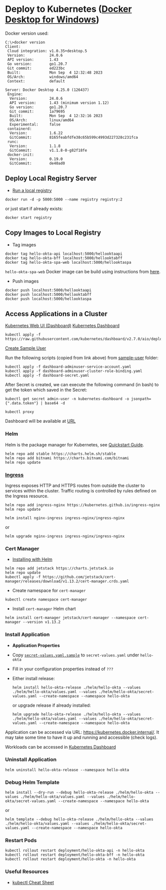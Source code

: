 # Deploy to Kubernetes ([Docker Desktop for Windows](https://hub.docker.com/editions/community/docker-ce-desktop-windows))

Docker version used:
```
C:\>docker version
Client:
 Cloud integration: v1.0.35+desktop.5
 Version:           24.0.6
 API version:       1.43
 Go version:        go1.20.7
 Git commit:        ed223bc
 Built:             Mon Sep  4 12:32:48 2023
 OS/Arch:           windows/amd64
 Context:           default

Server: Docker Desktop 4.25.0 (126437)
 Engine:
  Version:          24.0.6
  API version:      1.43 (minimum version 1.12)
  Go version:       go1.20.7
  Git commit:       1a79695
  Built:            Mon Sep  4 12:32:16 2023
  OS/Arch:          linux/amd64
  Experimental:     false
 containerd:
  Version:          1.6.22
  GitCommit:        8165feabfdfe38c65b599c4993d227328c231fca
 runc:
  Version:          1.1.8
  GitCommit:        v1.1.8-0-g82f18fe
 docker-init:
  Version:          0.19.0
  GitCommit:        de40ad0
```

## Deploy Local Registry Server

- [Run a local registry](https://docs.docker.com/registry/)
```
docker run -d -p 5000:5000 --name registry registry:2
```
or just start if already exists:
```
docker start registry
```

## Copy Images to Local Registry

- Tag images
```
docker tag hello-okta-api localhost:5000/hellooktaapi
docker tag hello-okta-bff localhost:5000/hellooktabff
docker tag hello-okta-spa-web localhost:5000/hellooktaspa
```
`hello-okta-spa-web` Docker image can be build using instructions from [here](https://github.com/gennadyyonov/hello-okta-spa).

- Push images
```
docker push localhost:5000/hellooktaapi
docker push localhost:5000/hellooktabff
docker push localhost:5000/hellooktaspa
```

## Access Applications in a Cluster

[Kubernetes Web UI (Dashboard)](https://kubernetes.io/docs/tasks/access-application-cluster/web-ui-dashboard/)
[Kubernetes Dashboard](https://github.com/kubernetes/dashboard)

```
kubectl apply -f https://raw.githubusercontent.com/kubernetes/dashboard/v2.7.0/aio/deploy/recommended.yaml
```

[Create Sample User](https://github.com/kubernetes/dashboard/blob/master/docs/user/access-control/creating-sample-user.md)

Run the following scripts (copied from link above) from [sample-user](sample-user) folder:
```
kubectl apply -f dashboard-adminuser-service-account.yaml
kubectl apply -f dashboard-adminuser-cluster-role-binding.yaml
kubectl apply -f dashboard-secret.yaml
```

After Secret is created, we can execute the following command (in bash) to get the token which saved in the Secret:
```
kubectl get secret admin-user -n kubernetes-dashboard -o jsonpath={".data.token"} | base64 -d
```

```
kubectl proxy
```
Dashboard will be available at [URL](http://localhost:8001/api/v1/namespaces/kubernetes-dashboard/services/https:kubernetes-dashboard:/proxy/)

### Helm

Helm is the package manager for Kubernetes, see [Quickstart Guide](https://helm.sh/docs/intro/quickstart/).
```
helm repo add stable https://charts.helm.sh/stable
helm repo add bitnami https://charts.bitnami.com/bitnami
helm repo update
```

### [Ingress](https://kubernetes.io/docs/concepts/services-networking/ingress/)

Ingress exposes HTTP and HTTPS routes from outside the cluster to services within the cluster. Traffic routing is controlled by rules defined on the Ingress resource.

```
helm repo add ingress-nginx https://kubernetes.github.io/ingress-nginx
helm repo update
```
```
helm install nginx-ingress ingress-nginx/ingress-nginx
```
or
```
helm upgrade nginx-ingress ingress-nginx/ingress-nginx
```

### Cert Manager

- [Installing with Helm](https://cert-manager.io/docs/installation/kubernetes/#installing-with-helm)
```
helm repo add jetstack https://charts.jetstack.io
helm repo update
kubectl apply -f https://github.com/jetstack/cert-manager/releases/download/v1.13.2/cert-manager.crds.yaml
```

- Create namespace for `cert-manager`
```
kubectl create namespace cert-manager
```

- Install `cert-manager` Helm chart
```
helm install cert-manager jetstack/cert-manager --namespace cert-manager --version v1.13.2
```

### Install Application

- **Application Properties**

- Copy [`secret-values.yaml.sample`](hello-okta/secret-values.yaml.sample) to `secret-values.yaml` under `hello-okta`
- Fill in your configuration properties instead of `???`
- Either install release:
    ```
    helm install hello-okta-release ./helm/hello-okta --values ./helm/hello-okta/values.yaml --values ./helm/hello-okta/secret-values.yaml --create-namespace --namespace hello-okta
    ```
  or upgrade release if already installed:
    ```
    helm upgrade hello-okta-release ./helm/hello-okta --values ./helm/hello-okta/values.yaml --values ./helm/hello-okta/secret-values.yaml --create-namespace --namespace hello-okta
    ```
Application can be accessed via URL: https://kubernetes.docker.internal/. 
It may take some time to have it up and running and accessible (check logs).

Workloads can be accessed in [Kubernetes Dashboard](http://localhost:8001/api/v1/namespaces/kubernetes-dashboard/services/https:kubernetes-dashboard:/proxy/#/overview?namespace=hello-okta)

### Uninstall Application
```
helm uninstall hello-okta-release --namespace hello-okta
```

### Debug Helm Template

```
helm install --dry-run --debug hello-okta-release ./helm/hello-okta --values ./helm/hello-okta/values.yaml --values ./helm/hello-okta/secret-values.yaml --create-namespace --namespace hello-okta
```
or
```
helm template --debug hello-okta-release ./helm/hello-okta --values ./helm/hello-okta/values.yaml --values ./helm/hello-okta/secret-values.yaml --create-namespace --namespace hello-okta
```

### Restart Pods
```
kubectl rollout restart deployment/hello-okta-api -n hello-okta
kubectl rollout restart deployment/hello-okta-bff -n hello-okta
kubectl rollout restart deployment/hello-okta -n hello-okta
```

### Useful Resources

* [kubectl Cheat Sheet](https://kubernetes.io/docs/reference/kubectl/cheatsheet/)